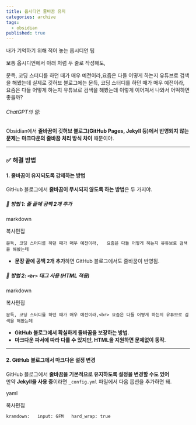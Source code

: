 ```yaml
---
title: 옵시디언 줄바꿈 유지
categories: archive
tags:
  - obsidian
published: true
---
```


내가 기억하기 위해 적어 놓는 옵시디언 팁

보통 옵시디언에서 아래 처럼 두 줄로 작성해도,

문득, 코딩 스터디를 하던 때가 매우 예전이라,요즘은 다들 어떻게 하는지 유튜브로 검색을 해봤는데 실제로 깃허브 블로그에는 문득, 코딩 스터디를 하던 때가 매우 예전이라, 요즘은 다들 어떻게 하는지 유튜브로 검색을 해봤는데 이렇게 이어져서 나와서 어떡하면 좋을까?

###### ChatGPT의 말:

Obsidian에서 **줄바꿈이 깃허브 블로그(GitHub Pages, Jekyll 등)에서 반영되지 않는 문제**는 **마크다운의 줄바꿈 처리 방식 차이** 때문이야.

---

### **✅ 해결 방법**

#### **1. 줄바꿈이 유지되도록 강제하는 방법**

GitHub 블로그에서 **줄바꿈이 무시되지 않도록 하는 방법**은 두 가지야.

##### **📌 방법 1: 줄 끝에 공백 2개 추가**

markdown

복사편집

`문득, 코딩 스터디를 하던 때가 매우 예전이라,   요즘은 다들 어떻게 하는지 유튜브로 검색을 해봤는데`

- **문장 끝에 공백 2개 추가**하면 GitHub 블로그에서도 줄바꿈이 반영됨.

##### **📌 방법 2: `<br>` 태그 사용 (HTML 적용)**

markdown

복사편집

`문득, 코딩 스터디를 하던 때가 매우 예전이라,<br> 요즘은 다들 어떻게 하는지 유튜브로 검색을 해봤는데`

- **GitHub 블로그에서 확실하게 줄바꿈을 보장하는 방법.**
- **마크다운 파서에 따라 다를 수 있지만, HTML을 지원하면 문제없이 동작.**

---

#### **2. GitHub 블로그에서 마크다운 설정 변경**

GitHub 블로그에서 **줄바꿈을 기본적으로 유지하도록 설정을 변경할 수도 있어**  
만약 **Jekyll을 사용 중**이라면 `_config.yml` 파일에서 다음 옵션을 추가하면 돼.

yaml

복사편집

`kramdown:   input: GFM   hard_wrap: true`